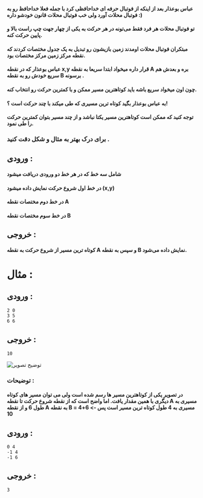 #### عباس بوعذار بعد از اینکه از فوتبال حرفه ای خداحافظی کرد با جمله فعلا خداحافظ رو به فوتبال محلات آورد ولی خب فوتبال محلات قانون خودشو داره :)
#### تو فوتبال محلات هر فرد فقط می‌تونه در هر حرکت به یکی از چهار جهت چپ راست بالا و پایین حرکت کنه.
#### مبتکران فوتبال محلات اومدند زمین بازیشون رو تبدیل به یک جدول مختصات کردند که نقطه مرکز زمین مرکز مختصات بود.
#### عباس بوعذار که در نقطه x,y قرار داره میخواد ابتدا سریعا به نقطه A بره و بعدش هم سریع خودش رو به نقطه B برسونه .
#### چون اون میخواد سریع باشه باید کوتاهترین مسیر ممکن و با کمترین حرکت رو انتخاب کنه.
#### به عباس بوعذار بگید کوتاه ترین‌ مسیری که طی میکند با چند حرکت است ؟! 
#### توجه کنید که ممکن است کوتاهترین مسیر یکتا نباشد و از چند مسیر بتوان کمترین حرکت را طی نمود.
### برای درک بهتر به مثال و شکل دقت کنید .

## ورودی : 
#### شامل سه خط که در هر خط دو ورودی دریافت میشود 
#### در خط اول شروع حرکت نمایش داده میشود (x,y)
#### در خط دوم مختصات نقطه A
#### در خط سوم مختصات نقطه B

## خروجی : 
#### کوتاه ترین مسیر از شروع حرکت به نقطه A و سپس به نقطه B نمایش داده می‌شود.

# مثال : 

## ورودی :
```
2 0
3 5
6 6
```

## خروجی : 
```
10 
```
![توضیح تصویر](https://imgurl.ir/uploads/x222937_.jpg)



### توضیحات :
#### در تصویر یکی از کوتاهترین مسیر ها رسم شده است ولی می توان مسیر های کوتاه دیگری با همین مقدار یافت. اما واضح است که از نقطه شروع حرکت تا نقطه A مسیری به طول 6 و از نقطه A به نقطه B مسیری به 4 طول کوتاه ترین مسیر است پس -> 6+4 = 10

## ورودی : 
```
0 4
-1 4
-1 6
```
## خروجی :
``` 
3
```
